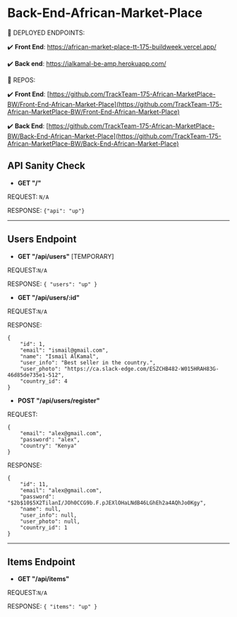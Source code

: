 # Back-End-African-Market-Place

📝 DEPLOYED ENDPOINTS:

✔️ **Front End**:
https://african-market-place-tt-175-buildweek.vercel.app/

✔️ **Back end**:
https://ialkamal-be-amp.herokuapp.com/

📝 REPOS:

✔️ **Front End**: [https://github.com/TrackTeam-175-African-MarketPlace-BW/Front-End-African-Market-Place](https://github.com/TrackTeam-175-African-MarketPlace-BW/Front-End-African-Market-Place)

✔️ **Back End**: [https://github.com/TrackTeam-175-African-MarketPlace-BW/Back-End-African-Market-Place](https://github.com/TrackTeam-175-African-MarketPlace-BW/Back-End-African-Market-Place)

## API Sanity Check

- **GET "/"**

REQUEST: `N/A`

RESPONSE: `{"api": "up"}`

---

## Users Endpoint

- **GET "/api/users"** [TEMPORARY]

REQUEST:`N/A`

RESPONSE: `{ "users": "up" }`

- **GET "/api/users/:id"**

REQUEST:`N/A`

RESPONSE:

```
{
    "id": 1,
    "email": "ismail@gmail.com",
    "name": "Ismail AlKamal",
    "user_info": "Best seller in the country.",
    "user_photo": "https://ca.slack-edge.com/ESZCHB482-W015HRAH83G-46d85de735e1-512",
    "country_id": 4
}
```

- **POST "/api/users/register"**

REQUEST:

```
{
    "email": "alex@gmail.com",
    "password": "alex",
    "country": "Kenya"
}
```

RESPONSE:

```
{
    "id": 11,
    "email": "alex@gmail.com",
    "password": "$2b$10$5X2TilanI/JOh0CCG9b.F.pJEXlOHaLNdB46LGhEh2a4AQhJo0Kgy",
    "name": null,
    "user_info": null,
    "user_photo": null,
    "country_id": 1
}
```

---

## Items Endpoint

- **GET "/api/items"**

REQUEST:`N/A`

RESPONSE: `{ "items": "up" }`
